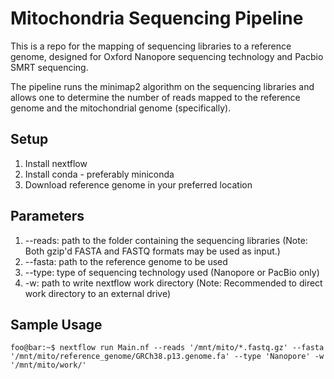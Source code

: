 # Mitochondria Sequencing Pipeline

This is a repo for the mapping of sequencing libraries to a reference genome, designed for Oxford Nanopore sequencing technology and Pacbio SMRT sequencing. 

The pipeline runs the minimap2 algorithm on the sequencing libraries and allows one to determine the number of reads mapped to the reference genome and the mitochondrial genome (specifically). 

## Setup 

1. Install nextflow 
2. Install conda - preferably miniconda 
3. Download reference genome in your preferred location 

## Parameters
1. --reads: path to the folder containing the sequencing libraries (Note: Both gzip'd FASTA and FASTQ formats may be used as input.) 
2. --fasta: path to the reference genome to be used 
3. --type: type of sequencing technology used (Nanopore or PacBio only) 
4. -w: path to write nextflow work directory (Note: Recommended to direct work directory to an external drive)

## Sample Usage
```console
foo@bar:~$ nextflow run Main.nf --reads '/mnt/mito/*.fastq.gz' --fasta '/mnt/mito/reference_genome/GRCh38.p13.genome.fa' --type 'Nanopore' -w '/mnt/mito/work/' 
```

